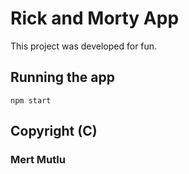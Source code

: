 # Rick and Morty App

This project was developed for fun.

## Running the app

`npm start`

## Copyright (C)

### Mert Mutlu
